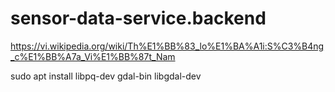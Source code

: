# sensor-data-service.backend
https://vi.wikipedia.org/wiki/Th%E1%BB%83_lo%E1%BA%A1i:S%C3%B4ng_c%E1%BB%A7a_Vi%E1%BB%87t_Nam

sudo apt install libpq-dev gdal-bin libgdal-dev